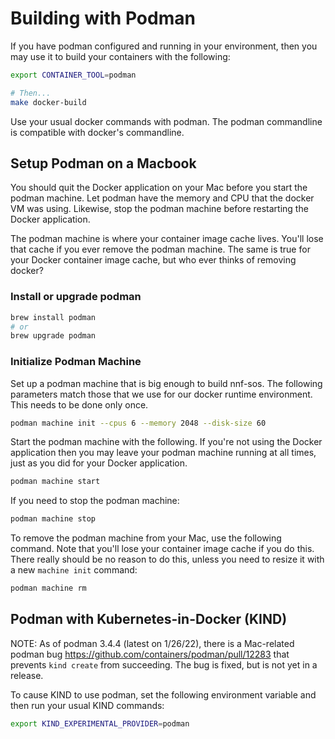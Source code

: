 # Building with Podman

If you have podman configured and running in your environment, then you may
use it to build your containers with the following:

```bash
export CONTAINER_TOOL=podman

# Then...
make docker-build
```

Use your usual docker commands with podman.  The podman commandline is
compatible with docker's commandline.

## Setup Podman on a Macbook

You should quit the Docker application on your Mac before you start the
podman machine.  Let podman have the memory and CPU that the docker VM was
using.  Likewise, stop the podman machine before restarting the Docker
application.

The podman machine is where your container image cache lives.  You'll lose that
cache if you ever remove the podman machine.  The same is true for your Docker
container image cache, but who ever thinks of removing docker?

### Install or upgrade podman

```bash
brew install podman
# or
brew upgrade podman
```

### Initialize Podman Machine

Set up a podman machine that is big enough to build nnf-sos.  The following
parameters match those that we use for our docker runtime environment.  This
needs to be done only once.

```bash
podman machine init --cpus 6 --memory 2048 --disk-size 60
```

Start the podman machine with the following.  If you're not using the
Docker application then you may leave your podman machine running at all times,
just as you did for your Docker application.

```bash
podman machine start
```

If you need to stop the podman machine:

```bash
podman machine stop
```

To remove the podman machine from your Mac, use the following command.  Note
that you'll lose your container image cache if you do this.  There really
should be no reason to do this, unless you need to resize it with a new
`machine init` command:

```bash
podman machine rm
```

## Podman with Kubernetes-in-Docker (KIND)

NOTE: As of podman 3.4.4 (latest on 1/26/22), there is a Mac-related
podman bug <https://github.com/containers/podman/pull/12283> that prevents
`kind create` from succeeding.  The bug is fixed, but is not yet in a release.

To cause KIND to use podman, set the following environment variable and
then run your usual KIND commands:

```bash
export KIND_EXPERIMENTAL_PROVIDER=podman
```
